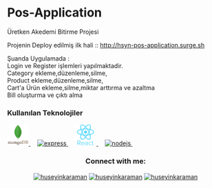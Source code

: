 # Pos-Application
Üretken Akedemi Bitirme Projesi


Projenin Deploy edilmiş ilk hali ::
http://hsyn-pos-application.surge.sh


Şuanda  Uygulamada : <br/>
Login ve Register işlemleri yapılmaktadir. <br/>
Category ekleme,düzenleme,silme,  <br/>
Product ekleme,düzenleme,silme, <br/>
Cart'a Ürün ekleme,silme,miktar arttırma ve azaltma <br/>
Bill oluşturma ve çıktı alma <br/>



<h3 align="left">Kullanılan Teknolojiler</h3>
<p align="left"> 
    <a href="https://www.mongodb.com/" target="_blank" rel="noreferrer"> <img src="https://raw.githubusercontent.com/devicons/devicon/master/icons/mongodb/mongodb-original-wordmark.svg" alt="mongodb" width="50" height="50"/> </a> &nbsp;&nbsp;&nbsp;
<a href="" target="_blank" rel="noreferrer"> <img src="https://w7.pngwing.com/pngs/925/447/png-transparent-express-js-node-js-javascript-mongodb-node-js-text-trademark-logo.png" alt="express" width="50" height="50"/> </a> &nbsp;&nbsp;&nbsp;
 <a href="https://reactjs.org/" target="_blank" rel="noreferrer"> <img src="https://raw.githubusercontent.com/devicons/devicon/master/icons/react/react-original-wordmark.svg" alt="react" width="50" height="50"/> </a> &nbsp;&nbsp;&nbsp;
<a href="https://nodejs.org/en" target="_blank" rel="noreferrer"> <img src="https://www.svgrepo.com/show/303360/nodejs-logo.svg" alt="nodejs" width="50" height="50"/> </a> &nbsp;&nbsp;&nbsp;
 </p>
 
 
 <h3 align="center">Connect with me:</h3>
<p align="center">
<a href="https://linkedin.com/in/huseyinkaraman" target="blank"><img align="center" src="https://raw.githubusercontent.com/rahuldkjain/github-profile-readme-generator/master/src/images/icons/Social/linked-in-alt.svg" alt="huseyinkaraman" height="30" width="40" /></a>
<a href="https://codesandbox.com/huseyinkaraman" target="blank"><img align="center" src="https://raw.githubusercontent.com/rahuldkjain/github-profile-readme-generator/master/src/images/icons/Social/codesandbox.svg" alt="huseyinkaraman" height="30" width="40" /></a>
<a href="https://www.hackerrank.com/huseyinkaraman" target="blank"><img align="center" src="https://raw.githubusercontent.com/rahuldkjain/github-profile-readme-generator/master/src/images/icons/Social/hackerrank.svg" alt="huseyinkaraman" height="30" width="40" /></a>
</p>
